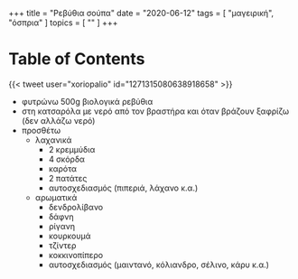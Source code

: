 +++
title = "Ρεβύθια σούπα"
date = "2020-06-12"
tags = [ "μαγειρική", "όσπρια" ]
topics = [ "" ]
+++


# Table of Contents



{{< tweet user="xoriopalio" id="1271315080638918658" >}}

-   φυτρώνω 500g βιολογικά ρεβύθια
-   στη κατσαρόλα με νερό από τον βραστήρα και όταν βράζουν ξαφρίζω (δεν αλλάζω νερό)
-   προσθέτω
    -   λαχανικά
        -   2 κρεμμύδια
        -   4 σκόρδα
        -   καρότα
        -   2 πατάτες
        -   αυτοσχεδιασμός (πιπεριά, λάχανο κ.α.)
    -   αρωματικά
        -   δενδρολίβανο
        -   δάφνη
        -   ρίγανη
        -   κουρκουμά
        -   τζίντερ
        -   κοκκινοπίπερο
        -   αυτοσχεδιασμός (μαιντανό, κόλιανδρο, σέλινο, κάρυ κ.α.)
